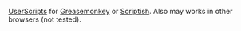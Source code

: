 ﻿[UserScripts](https://en.wikipedia.org/wiki/Userscript) for [Greasemonkey](https://addons.mozilla.org/firefox/addon/greasemonkey/) or [Scriptish](https://addons.mozilla.org/firefox/addon/scriptish/). Also may works in other browsers (not tested).
